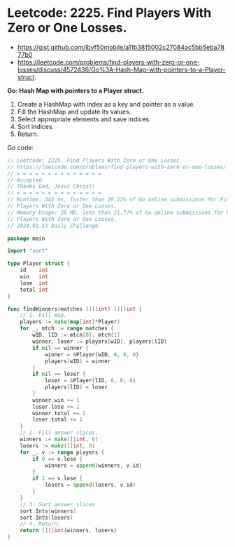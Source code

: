 # Leetcode: 2225. Find Players With Zero or One Losses.

- https://gist.github.com/lbvf50mobile/a11b3815002c27084ac5bb5eba7877b0
- https://leetcode.com/problems/find-players-with-zero-or-one-losses/discuss/4572436/Go%3A-Hash-Map-with-pointers-to-a-Player-struct.

**Go: Hash Map with pointers to a Player struct.**

1. Create a HashMap with index as a key and pointer as a value.
2. Fill the HashMap and update its values.
3. Select appropriate elements and save indices.
4. Sort indices.
5. Return.

Go code:
```Go
// Leetcode: 2225. Find Players With Zero or One Losses.
// https://leetcode.com/problems/find-players-with-zero-or-one-losses/
// = = = = = = = = = = = = = =
// Accepted.
// Thanks God, Jesus Christ!
// = = = = = = = = = = = = = =
// Runtime: 345 ms, faster than 28.22% of Go online submissions for Find
// Players With Zero or One Losses.
// Memory Usage: 28 MB, less than 21.77% of Go online submissions for Find
// Players With Zero or One Losses.
// 2024.01.15 Daily Challenge.

package main

import "sort"

type Player struct {
	id    int
	win   int
	lose  int
	total int
}

func findWinners(matches [][]int) [][]int {
	// 1. Fill map.
	players := make(map[int]*Player)
	for _, mtch := range matches {
		wID, lID := mtch[0], mtch[1]
		winner, loser := players[wID], players[lID]
		if nil == winner {
			winner = &Player{wID, 0, 0, 0}
			players[wID] = winner
		}
		if nil == loser {
			loser = &Player{lID, 0, 0, 0}
			players[lID] = loser
		}
		winner.win += 1
		loser.lose += 1
		winner.total += 1
		loser.total += 1
	}
	// 2. Fill answer slices.
	winners := make([]int, 0)
	losers := make([]int, 0)
	for _, v := range players {
		if 0 == v.lose {
			winners = append(winners, v.id)
		}
		if 1 == v.lose {
			losers = append(losers, v.id)
		}
	}
	// 3. Sort answer slices.
	sort.Ints(winners)
	sort.Ints(losers)
	// 4. Return.
	return [][]int{winners, losers}
}
```
